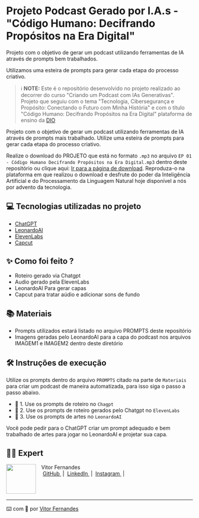 # Projeto Podcast Gerado por I.A.s - "Código Humano: Decifrando Propósitos na Era Digital"

Projeto com o objetivo de gerar um podcast utilizando ferramentas de IA através de prompts bem trabalhados.

Utilizamos uma esteira de prompts para gerar cada etapa do processo criativo.

 > ℹ️ **NOTE:** Este é o repositório desenvolvido no projeto realizado ao decorrer do curso "Criando um Podcast com IAs Generativas". Projeto que seguiu com o tema "Tecnologia, Cibersegurança e Propósito: Conectando o Futuro com Minha História" e com o título "Código Humano: Decifrando Propósitos na Era Digital" plataforma de ensino da [DIO](https://dio.me)

Projeto com o objetivo de gerar um podcast utilizando ferramentas de IA através de prompts mais trabalhado.
Utilize uma esteira de prompts para gerar cada etapa do processo criativo.

Realize o download do PROJETO que está no formato `.mp3` no arquivo `EP 01 - Código Humano Decifrando Propósitos na Era Digital.mp3` dentro deste repositório ou clique aqui: [Ir para a página de download](https://github.com/Vifernandestech/Podcast-generate-by-IA/blob/main/EP01_CodigoHumano_DecifrandoProp%C3%B3sitos_na_EraDigital_Edit.mp3). Reproduza-o na plataforma em que realizou o download e desfrute do poder da Inteligência Artificial e do Processamento da Linguagem Natural hoje disponível a nós por advento da tecnologia.  

## 💻 Tecnologias utilizadas no projeto

- [ChatGPT](https://chat.openai.com/) 
- [LeonardoAI](https://app.leonardo.ai/)
- [ElevenLabs](https://elevenlabs.io/)
- [Capcut](https://www.capcut.com/pt-br/)

## ✨ Como foi feito ?

- Roteiro gerado via Chatgpt
- Audio gerado pela ElevenLabs
- LeonardoAI Para gerar capas
- Capcut para tratar aúdio e adicionar sons de fundo

## 📚 Materiais

- Prompts utilizados estará listado no arquivo PROMPTS deste repositório 
- Imagens geradas pelo LeonardoAI para a capa do podcast nos arquivos IMAGEM1 e IMAGEM2 dentro deste diretório


## 🛠️ Instruções de execução

Utilize os prompts dentro do arquivo `PROMPTS` citado na parte de `Materiais` para criar um podcast de maneira automatizada, para isso siga o passo a passo abaixo.

- 🤖 1. Use os prompts de roteiro no `Chagpt`
- 🤖 2. Use os prompts de roteiro gerados pelo Chatgpt no  `ElevenLabs`
- 🤖 3. Use os prompts de artes no `LeonardoAI`

Você pode pedir para o ChatGPT criar um prompt adequado e bem trabalhado de artes para jogar no LeonardoAI e projetar sua capa. 

## 👨‍💻 Expert

<p>
    <img 
      align=left 
      margin=10 
      width=80 
      src="https://avatars.githubusercontent.com/u/188496877?v=4"
    />
    <p>&nbsp&nbsp&nbspVitor Fernandes<br>
    &nbsp&nbsp&nbsp
    <a 
        href="https://github.com/Vifernandestech">
        GitHub
    </a>
    &nbsp;|&nbsp;
    <a 
        href="http://www.linkedin.com/in/vifernandescybersec">
        LinkedIn
    </a>
    &nbsp;|&nbsp;
    <a 
        href="https://www.instagram.com/_thatsnotadream/">
        Instagram
    </a>
    &nbsp;|&nbsp;</p>
</p>
<br/><br/>
<p>

---

⌨️ com 💜 por [Vitor Fernandes](https://github.com/Vifernandestech)
